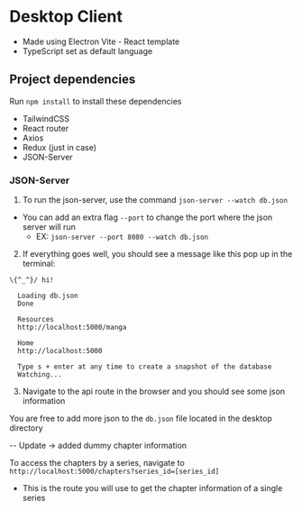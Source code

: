 # Desktop Client 

* Made using Electron Vite - React template
* TypeScript set as default language

## Project dependencies

Run `npm install` to install these dependencies
* TailwindCSS
* React router
* Axios
* Redux (just in case)
* JSON-Server

### JSON-Server
1. To run the json-server, use the command `json-server --watch db.json`
* You can add an extra flag `--port` to change the port where the json server will run
    * EX: `json-server --port 8080 --watch db.json`
2. If everything goes well, you should see a message like this pop up in the terminal: 
```
\{^_^}/ hi!

  Loading db.json
  Done

  Resources
  http://localhost:5000/manga

  Home
  http://localhost:5000

  Type s + enter at any time to create a snapshot of the database
  Watching...
```
3. Navigate to the api route in the browser and you should see some json information

You are free to add more json to the `db.json` file located in the desktop directory

-- Update -> added dummy chapter information

To access the chapters by a series, navigate to `http://localhost:5000/chapters?series_id=[series_id]`
  * This is the route you will use to get the chapter information of a single series



